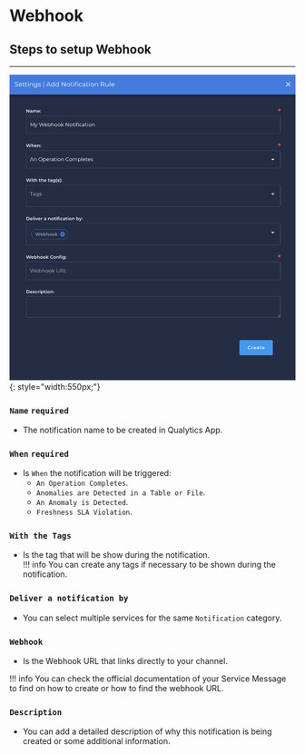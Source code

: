 # Webhook

## Steps to setup Webhook

---

![Screenshot](/assets/notifications/services/webhook-notification.png){: style="width:550px;"}

### `Name` <spam id='required'>`required`</spam>

* The notification name to be created in Qualytics App.

### `When` <spam id='required'>`required`</spam>

* Is `When` the notification will be triggered:
    * `An Operation Completes`.
    * `Anomalies are Detected in a Table or File`.
    * `An Anomaly is Detected`.
    * `Freshness SLA Violation`.

### `With the Tags` 
* Is the tag that will be show during the notification.   
!!! info
    You can create any tags if necessary to be shown during the notification.

### `Deliver a notification by`
* You can select multiple services for the same `Notification` category.

### `Webhook` 
* Is the Webhook URL that links directly to your channel.

!!! info
    You can check the official documentation of your Service Message to find on how to create or how to find the webhook URL.

### `Description`
* You can add a detailed description of why this notification is being created or some additional information.

